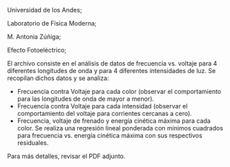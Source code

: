 Universidad de los Andes; 

Laboratorio de Física Moderna; 

M. Antonia Zúñiga; 

Efecto Fotoeléctrico; 


El archivo consiste en el análisis de datos de frecuencia vs. voltaje para 4 diferentes longitudes de onda y para 4 diferentes intensidades de luz. 
Se recopilan dichos datos y se analiza: 
- Frecuencia contra Voltaje para cada color (observar el comportamiento para las longitudes de onda de mayor a menor).
- Frecuencia contra Voltaje para cada intensidad (observar el comportamiento del voltaje para corrientes cercanas a cero).
- Frecuencia, voltaje de frenado y energía cinética máxima para cada color.
Se realiza una regresión lineal ponderada con mínimos cuadrados para frecuencia vs. energía cinética máxima con sus respectivos residuales. 


Para más detalles, revisar el PDF adjunto. 

